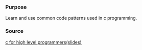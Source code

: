 
### Purpose

Learn and use common code patterns used in c programming.


### Source

[c for high level programmers(slides)](https://news.ycombinator.com/item?id=9635230)

